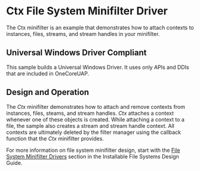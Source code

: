 <!---
    name: Ctx File System Minifilter Driver
    platform: WDM
    language: cpp
    category: FileSystem
    description: Demonstrates how to attach contexts to instances, files, streams, and stream handles in your minifilter. 
    samplefwlink: https://go.microsoft.com/fwlink/p/?LinkId=617648
--->


Ctx File System Minifilter Driver
=================================

The Ctx minifilter is an example that demonstrates how to attach contexts to instances, files, streams, and stream handles in your minifilter.

## Universal Windows Driver Compliant
This sample builds a Universal Windows Driver. It uses only APIs and DDIs that are included in OneCoreUAP.

Design and Operation
--------------------

The *Ctx* minifilter demonstrates how to attach and remove contexts from instances, files, steams, and stream handles. *Ctx* attaches a context whenever one of these objects is created. While attaching a context to a file, the sample also creates a stream and stream handle context. All contexts are ultimately deleted by the filter manager using the callback function that the *Ctx* minifilter provides.

For more information on file system minifilter design, start with the [File System Minifilter Drivers](https://msdn.microsoft.com/en-us/library/windows/hardware/ff540402) section in the Installable File Systems Design Guide.
